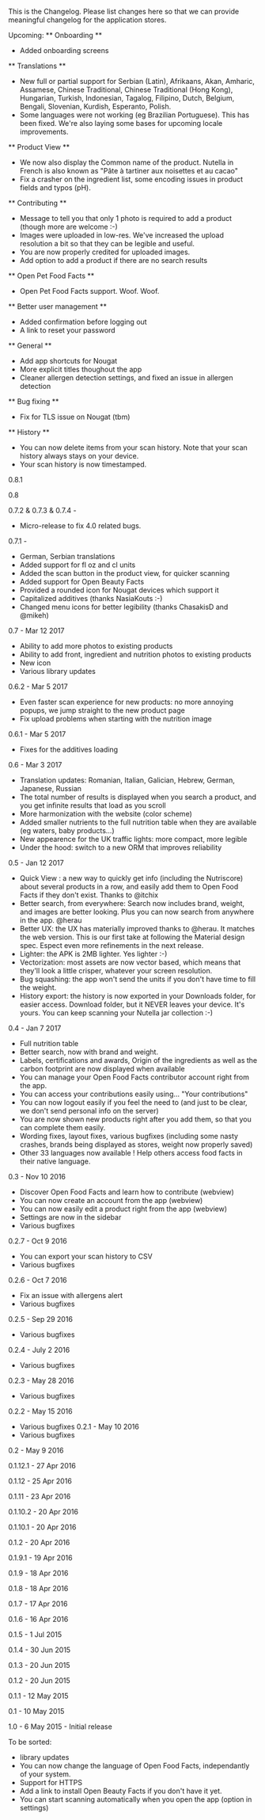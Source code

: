 This is the Changelog. Please list changes here so that we can provide meaningful changelog for the application stores.

Upcoming:
** Onboarding **
- Added onboarding screens

** Translations **
- New full or partial support for Serbian (Latin), Afrikaans, Akan, Amharic, Assamese, Chinese Traditional, Chinese Traditional (Hong Kong), Hungarian, Turkish, Indonesian, Tagalog, Filipino, Dutch, Belgium, Bengali, Slovenian, Kurdish, Esperanto, Polish.
- Some languages were not working (eg Brazilian Portuguese). This has been fixed. We're also laying some bases for upcoming locale improvements.

** Product View **
- We now also display the Common name of the product. Nutella in French is also known as "Pâte à tartiner aux noisettes et au cacao"
- Fix a crasher on the ingredient list, some encoding issues in product fields and typos (pH).

** Contributing **
- Message to tell you that only 1 photo is required to add a product (though more are welcome :-)
- Images were uploaded in low-res. We've increased the upload resolution a bit so that they can be legible and useful.
- You are now properly credited for uploaded images.
- Add option to add a product if there are no search results

** Open Pet Food Facts **
- Open Pet Food Facts support. Woof. Woof.

** Better user management **
- Added confirmation before logging out
- A link to reset your password

** General **
- Add app shortcuts for Nougat
- More explicit titles thoughout the app
- Cleaner allergen detection settings, and fixed an issue in allergen detection

** Bug fixing **
- Fix for TLS issue on Nougat (tbm)

** History **
- You can now delete items from your scan history. Note that your scan history always stays on your device.
- Your scan history is now timestamped.

0.8.1

0.8

0.7.2 & 0.7.3 & 0.7.4 - 
- Micro-release to fix 4.0 related bugs.

0.7.1 - 

- German, Serbian translations
- Added support for fl oz and cl units
- Added the scan button in the product view, for quicker scanning
- Added support for Open Beauty Facts
- Provided a rounded icon for Nougat devices which support it
- Capitalized additives (thanks NasiaKouts :-)
- Changed menu icons for better legibility (thanks ChasakisD and @mikeh)

0.7 - Mar 12 2017
- Ability to add more photos to existing products
- Ability to add front, ingredient and nutrition photos to existing products
- New icon
- Various library updates 

0.6.2 - Mar 5 2017
- Even faster scan experience for new products: no more annoying popups, we jump straight to the new product page
- Fix upload problems when starting with the nutrition image

0.6.1 - Mar 5 2017
- Fixes for the additives loading

0.6 - Mar 3 2017

- Translation updates: Romanian, Italian, Galician, Hebrew, German, Japanese, Russian
- The total number of results is displayed when you search a product, and you get infinite results that load as you scroll
- More harmonization with the website (color scheme)
- Added smaller nutrients to the full nutrition table when they are available (eg waters, baby products…)
- New appearence for the UK traffic lights: more compact, more legible
- Under the hood: switch to a new ORM that improves reliability

0.5 - Jan 12 2017

- Quick View : a new way to quickly get info (including the Nutriscore) about several products in a row, and easily add them to Open Food Facts if they don't exist. Thanks to @itchix
- Better search, from everywhere: Search now includes brand, weight, and images are better looking. Plus you can now search from anywhere in the app. @herau
- Better UX: the UX has materially improved thanks to @herau. It matches the web version. This is our first take at following the Material design spec. Espect even more refinements in the next release.
- Lighter: the APK is 2MB lighter. Yes lighter :-)
- Vectorization: most assets are now vector based, which means that they'll look a little crisper, whatever your screen resolution.
- Bug squashing: the app won't send the units if you don't have time to fill the weight.
- History export: the history is now exported in your Downloads folder, for easier access. Download folder, but it NEVER leaves your device. It's yours. You can keep scanning your Nutella jar collection :-)

0.4 - Jan 7 2017

- Full nutrition table
- Better search, now with brand and weight.
- Labels, certifications and awards, Origin of the ingredients as well as the carbon footprint are now displayed when available
- You can manage your Open Food Facts contributor account right from the app.
- You can access your contributions easily using… "Your contributions"
- You can now logout easily if you feel the need to (and just to be clear, we don't send personal info on the server)
- You are now shown new products right after you add them, so that you can complete them easily.
- Wording fixes, layout fixes, various bugfixes (including some nasty crashes, brands being displayed as stores, weight now properly saved)
- Other 33 languages now available ! Help others access food facts in their native language.

0.3 - Nov 10 2016

- Discover Open Food Facts and learn how to contribute (webview)
- You can now create an account from the app (webview)
- You can now easily edit a product right from the app (webview)
- Settings are now in the sidebar
- Various bugfixes

0.2.7 - Oct 9 2016

- You can export your scan history to CSV
- Various bugfixes

0.2.6 - Oct 7 2016

- Fix an issue with allergens alert
- Various bugfixes

0.2.5 - Sep 29 2016
- Various bugfixes

0.2.4 - July 2 2016
- Various bugfixes

0.2.3 - May 28 2016
- Various bugfixes

0.2.2 - May 15 2016
- Various bugfixes
0.2.1 - May 10 2016
- Various bugfixes

0.2 - May 9 2016

0.1.12.1 - 27 Apr 2016

0.1.12 - 25 Apr 2016

0.1.11 - 23 Apr 2016

0.1.10.2 - 20 Apr 2016

0.1.10.1 - 20 Apr 2016

0.1.2 - 20 Apr 2016

0.1.9.1 - 19 Apr 2016

0.1.9 - 18 Apr 2016

0.1.8 - 18 Apr 2016

0.1.7 - 17 Apr 2016

0.1.6 - 16 Apr 2016

0.1.5 - 1 Jul 2015

0.1.4 - 30 Jun 2015

0.1.3 - 20 Jun 2015

0.1.2 - 20 Jun 2015

0.1.1 - 12 May 2015

0.1 - 10 May 2015

1.0 - 6 May 2015 - Initial release

To be sorted:
- library updates
- You can now change the language of Open Food Facts, independantly of your system.
- Support for HTTPS
- Add a link to install Open Beauty Facts if you don't have it yet.
- You can start scanning automatically when you open the app (option in settings)
